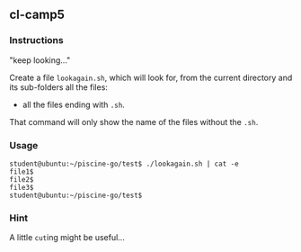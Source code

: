 ## cl-camp5

### Instructions

"keep looking..."

Create a file `lookagain.sh`, which will look for, from the current directory and its sub-folders all the files:

- all the files ending with `.sh`.

That command will only show the name of the files without the `.sh`.

### Usage

```console
student@ubuntu:~/piscine-go/test$ ./lookagain.sh | cat -e
file1$
file2$
file3$
student@ubuntu:~/piscine-go/test$
```

### Hint

A little `cut`ing might be useful...
